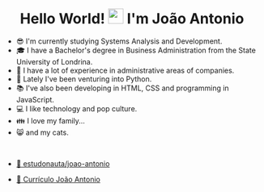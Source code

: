 <h1 align="center">Hello World! <img src="https://raw.githubusercontent.com/kaueMarques/kaueMarques/master/hi.gif" height="30px"> I'm João Antonio </h1>
<ul>
  <li>😎 I'm currently studying Systems Analysis and Development.</li>
  <li>🎓 I have a Bachelor's degree in Business Administration from the State University of Londrina.</li>
  <li>🏢 I have a lot of experience in administrative areas of companies.</li>
  <li>🐍 Lately I've been venturing into Python.</li>
  <li>📚 I've also been developing in HTML, CSS and programming in JavaScript.</li>
  <li>💻 I like technology and pop culture.</li>
  <li>👪 I love my family...</li>
  <li>😸 and my cats.</li>
</ul type="square">
<br>
<ul>
  <li>

<a href="https://www.estudonauta.com/aluno/joao-antonio-cardoso" target="_blank">🚀 estudonauta/joao-antonio</a></li>
  <li>

<a href="https://github.com/joao-antonioxc/joao-antonioxc/blob/main/Curr%C3%ADculo%20Jo%C3%A3o%20Antonio%20Cardoso.pdf" target="_blank">📄 Currículo João Antonio</a></li>
